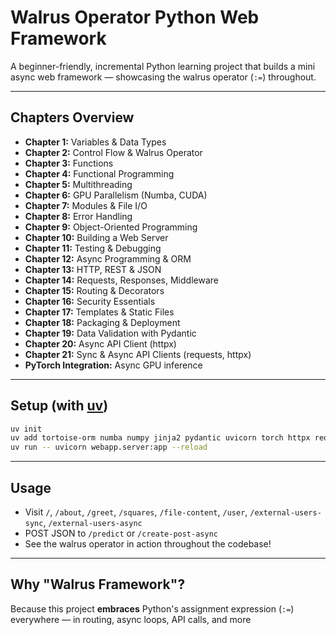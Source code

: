 # Walrus Operator Python Web Framework

A beginner-friendly, incremental Python learning project that builds a mini async web framework — showcasing the walrus operator (`:=`) throughout.

---

## Chapters Overview

- **Chapter 1:** Variables & Data Types
- **Chapter 2:** Control Flow & Walrus Operator
- **Chapter 3:** Functions
- **Chapter 4:** Functional Programming
- **Chapter 5:** Multithreading
- **Chapter 6:** GPU Parallelism (Numba, CUDA)
- **Chapter 7:** Modules & File I/O
- **Chapter 8:** Error Handling
- **Chapter 9:** Object-Oriented Programming
- **Chapter 10:** Building a Web Server
- **Chapter 11:** Testing & Debugging
- **Chapter 12:** Async Programming & ORM
- **Chapter 13:** HTTP, REST & JSON
- **Chapter 14:** Requests, Responses, Middleware
- **Chapter 15:** Routing & Decorators
- **Chapter 16:** Security Essentials
- **Chapter 17:** Templates & Static Files
- **Chapter 18:** Packaging & Deployment
- **Chapter 19:** Data Validation with Pydantic
- **Chapter 20:** Async API Client (httpx)
- **Chapter 21:** Sync & Async API Clients (requests, httpx)
- **PyTorch Integration:** Async GPU inference

---

## Setup (with [uv](https://github.com/astral-sh/uv))

```bash
uv init
uv add tortoise-orm numba numpy jinja2 pydantic uvicorn torch httpx requests
uv run -- uvicorn webapp.server:app --reload
```

---

## Usage

- Visit `/`, `/about`, `/greet`, `/squares`, `/file-content`, `/user`, `/external-users-sync`, `/external-users-async`
- POST JSON to `/predict` or `/create-post-async`
- See the walrus operator in action throughout the codebase!

---

## Why "Walrus Framework"?

Because this project **embraces** Python's assignment expression (`:=`) everywhere — in routing, async loops, API calls, and more 

